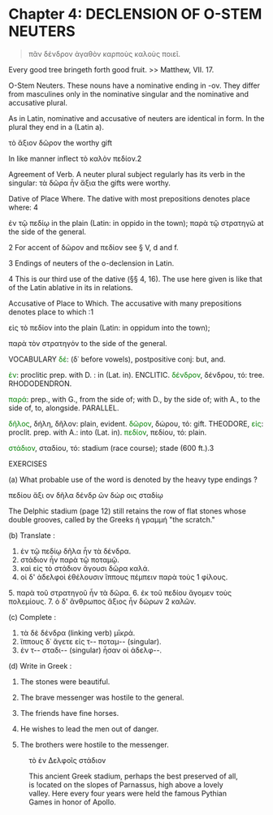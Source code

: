 # Chapter 4: DECLENSION OF O-STEM NEUTERS


   >  πᾶν δένδρον ἀγαθὸν καρποὺς καλοὺς ποιεῖ.<br/>
  <quote>
    Every good tree bringeth forth good fruit. </quote>
  >> Matthew, VII. 17.




<div type="textpart" subtype="para" n="21">
<p>Ο-Stem Neuters. These nouns have a nominative
ending in -ον. They differ from masculines only in the
nominative singular and the nominative and accusative
plural.

As in Latin, nominative and accusative of neuters are
identical in form. In the plural they end in a (Latin a).

τὸ ἄξιον δῶρον
the worthy gift


In like manner inflect τὸ καλὸν πεδίον.2

<div type="textpart" subtype="para" n="22">
<p>Agreement of Verb. A neuter plural subject regularly has its verb in the singular:
τὰ δῶρα ἦν ἄξια
the gifts were worthy.

<div type="textpart" subtype="para" n="23">
<p>Dative of Place Where. The dative with most
prepositions denotes place where: 4

ἐν τῷ πεδίῳ in the plain
(Latin: in oppido in the town);
παρὰ τῷ στρατηγῶ at the side of the general.



2 For accent of δῶρον and πεδίον see § V, d and f.

3 Endings of neuters of the ο-declension in Latin.

4 This is our third use of the dative (§§ 4, 16). The use here given is like
that of the Latin ablative in its in relations.


<pb n="11"/>


<div type="textpart" subtype="para" n="24">
<p>Accusative of Place to Which. The accusative
with many prepositions denotes place to which :1

εἰς τὸ πεδίον
into the plain
(Latin: in oppidum into the town);

παρὰ τὸν στρατηγόν to the side of the general.

<div type="textpart" subtype="para" n="25">
<p>VOCABULARY
<span style="color:green">δέ</span>: (δ᾽ before vowels), postpositive conj: but, and.

<span style="color:green">ἐν</span>: proclitic prep. with D. : in (Lat. in). ENCLITIC.
<span style="color:green">δένδρον</span>, δένδρου, τό: tree. RHODODENDRON.

<span style="color:green">παρά</span>: prep., with G., from the side of; with D., by the side of; with A., to the side of, to, alongside. PARALLEL.

<span style="color:green">δῆλος</span>, δήλη, δῆλον: plain, evident.
<span style="color:green">δῶρον</span>, δώρου, τό: gift. THEODORE,
<span style="color:green">εἰς</span>: proclit. prep. with A.: into  (Lat. in).
<span style="color:green">πεδίον</span>, πεδίου, τό: plain.

<span style="color:green">στάδιον</span>, σταδίου, τό: stadium (race course); stade (600 ft.).3 

<div type="textpart" subtype="para" n="26">
<p>EXERCISES

(a) What probable use  of the word is denoted by the heavy type endings ?

πεδίου
ἄξι ον
δῆλα
δένδρ ῶν
δώρ οις
σταδίῳ

The Delphic stadium (page 12) still retains the row of flat stones whose double grooves, called by the Greeks ἡ γραμμή "the scratch."


(b) Translate :
1. ἐν τῷ πεδίῳ δῆλα ἦν τὰ δένδρα.
2. στάδιον ἦν παρὰ τῷ ποταμῷ.
3. καὶ εἰς τὸ στάδιον ἄγουσι δῶρα καλά.
4. οἱ δ' ἀδελφοὶ ἐθέλουσιν ἵππους πέμπειν παρὰ τοὺς 1 φίλους.
<pb n="12"/>
5. παρὰ τοῦ στρατηγοῦ ἦν τὰ δῶρα.
6. ἐκ τοῦ πεδίου ἄγομεν τοὺς πολεμίους.
7. ὁ δ' ἄνθρωπος ἄξιος ἦν δώρων 2 καλῶν.

(c) Complete :

1. τὰ δὲ δένδρα (linking verb) μῑκρά.
2. ἵππους δ᾽ ἄγετε εἰς τ-- ποταμ-- (singular).
3. ἐν τ-- σταδι-- (singular) ἦσαν οἱ ἀδελφ--.

(d) Write in Greek :



1. The stones were beautiful.
2. The brave messenger was hostile to the general.
3. The friends have fine horses.
4. He wishes to lead the men out of danger.

5. The brothers were hostile to the messenger.</p>

<figure><head>τὸ ἐν Δελφοῖς στάδιον</head>
<p>This ancient Greek stadium, perhaps the best preserved of all, is !ocated on
the slopes of Parnassus, high above a lovely valley. Here every four years
were held the famous Pythian Games in honor of Apollo.</p></figure>

<pb n="13"/>

</div>

</div>
